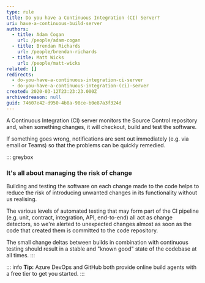 ```yaml
---
type: rule
title: Do you have a Continuous Integration (CI) Server?
uri: have-a-continuous-build-server
authors:
  - title: Adam Cogan
    url: /people/adam-cogan
  - title: Brendan Richards
    url: /people/brendan-richards
  - title: Matt Wicks
    url: /people/matt-wicks
related: []
redirects:
  - do-you-have-a-continuous-integration-ci-server
  - do-you-have-a-continuous-integration-(ci)-server
created: 2020-03-12T23:23:23.000Z
archivedreason: null
guid: 74607e42-d950-4b8a-98ce-b0e87a3f324d
---
```

A Continuous Integration (CI) server monitors the Source Control repository and, when something changes, it will checkout, build and test the software. 

If something goes wrong, notifications are sent out immediately (e.g. via email or Teams) so that the problems can be quickly remedied.

<!--endintro-->

::: greybox
### It's all about managing the risk of change

Building and testing the software on each change made to the code helps to reduce the risk of introducing unwanted changes in its functionality without us realising. 

The various levels of automated testing that may form part of the CI pipeline (e.g. unit, contract, integration, API, end-to-end) all act as change detectors, so we're alerted to unexpected changes almost as soon as the code that created them is committed to the code repository.

The small change deltas between builds in combination with continuous testing should result in a stable and "known good" state of the codebase at all times.
:::

::: info
**Tip:** Azure DevOps and GitHub both provide online build agents with a free tier to get you started.
:::
